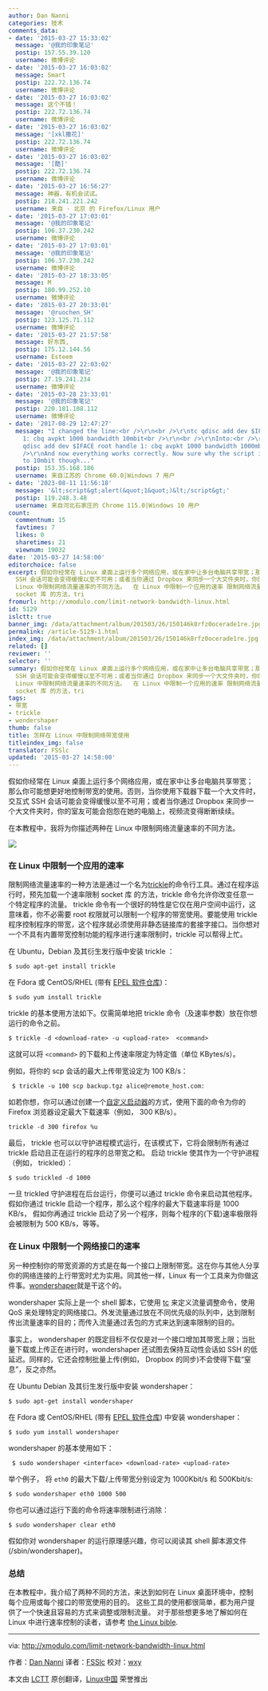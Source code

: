 ```yaml
---
author: Dan Nanni
categories: 技术
comments_data:
- date: '2015-03-27 15:33:02'
  message: '@我的印象笔记'
  postip: 157.55.39.120
  username: 微博评论
- date: '2015-03-27 16:03:02'
  message: Smart
  postip: 222.72.136.74
  username: 微博评论
- date: '2015-03-27 16:03:02'
  message: 这个不错！
  postip: 222.72.136.74
  username: 微博评论
- date: '2015-03-27 16:03:02'
  message: '[xkl撒花]'
  postip: 222.72.136.74
  username: 微博评论
- date: '2015-03-27 16:03:02'
  message: '[酷]'
  postip: 222.72.136.74
  username: 微博评论
- date: '2015-03-27 16:56:27'
  message: 神器，有机会试试。
  postip: 218.241.221.242
  username: 来自 - 北京 的 Firefox/Linux 用户
- date: '2015-03-27 17:03:01'
  message: '@我的印象笔记'
  postip: 106.37.230.242
  username: 微博评论
- date: '2015-03-27 17:03:01'
  message: '@我的印象笔记'
  postip: 106.37.230.242
  username: 微博评论
- date: '2015-03-27 18:33:05'
  message: M
  postip: 180.99.252.10
  username: 微博评论
- date: '2015-03-27 20:33:01'
  message: '@ruochen_SH'
  postip: 123.125.71.112
  username: 微博评论
- date: '2015-03-27 21:57:58'
  message: 好东西,
  postip: 175.12.144.56
  username: Esteem
- date: '2015-03-27 22:03:02'
  message: '@我的印象笔记'
  postip: 27.19.241.234
  username: 微博评论
- date: '2015-03-28 23:33:01'
  message: '@我的印象笔记'
  postip: 220.181.108.112
  username: 微博评论
- date: '2017-08-29 12:47:27'
  message: "I changed the line:<br />\r\n<br />\r\ntc qdisc add dev $IFACE root handle
    1: cbq avpkt 1000 bandwidth 10mbit<br />\r\n<br />\r\nInto:<br />\r\n<br />\r\ntc
    qdisc add dev $IFACE root handle 1: cbq avpkt 1000 bandwidth 1000mbit<br />\r\n<br
    />\r\nAnd now everything works correctly. Now sure why the script is hardcoded
    to 10mbit though..."
  postip: 153.35.168.186
  username: 来自江苏的 Chrome 60.0|Windows 7 用户
- date: '2023-08-11 11:56:18'
  message: '&lt;script&gt;alert(&quot;1&quot;)&lt;/script&gt;'
  postip: 119.248.3.48
  username: 来自河北石家庄的 Chrome 115.0|Windows 10 用户
count:
  commentnum: 15
  favtimes: 7
  likes: 0
  sharetimes: 21
  viewnum: 19032
date: '2015-03-27 14:58:00'
editorchoice: false
excerpt: 假如你经常在 Linux 桌面上运行多个网络应用，或在家中让多台电脑共享带宽；那么你可能想更好地控制带宽的使用。否则，当你使用下载器下载一个大文件时，交互式
  SSH 会话可能会变得缓慢以至不可用；或者当你通过 Dropbox 来同步一个大文件夹时，你的室友可能会抱怨在她的电脑上，视频流变得断断续续。 在本教程中，我将为你描述两种在
  Linux 中限制网络流量速率的不同方法。  在 Linux 中限制一个应用的速率 限制网络流量速率的一种方法是通过一个名为trickle的命令行工具。通过在程序运行时，预先加载一个速率限制
  socket 库 的方法，tri
fromurl: http://xmodulo.com/limit-network-bandwidth-linux.html
id: 5129
islctt: true
banner_img: /data/attachment/album/201503/26/150146k8rfz0ocerade1re.jpg
permalink: /article-5129-1.html
index_img: /data/attachment/album/201503/26/150146k8rfz0ocerade1re.jpg.thumb.jpg
related: []
reviewer: ''
selector: ''
summary: 假如你经常在 Linux 桌面上运行多个网络应用，或在家中让多台电脑共享带宽；那么你可能想更好地控制带宽的使用。否则，当你使用下载器下载一个大文件时，交互式
  SSH 会话可能会变得缓慢以至不可用；或者当你通过 Dropbox 来同步一个大文件夹时，你的室友可能会抱怨在她的电脑上，视频流变得断断续续。 在本教程中，我将为你描述两种在
  Linux 中限制网络流量速率的不同方法。  在 Linux 中限制一个应用的速率 限制网络流量速率的一种方法是通过一个名为trickle的命令行工具。通过在程序运行时，预先加载一个速率限制
  socket 库 的方法，tri
tags:
- 带宽
- trickle
- wondershaper
thumb: false
title: 怎样在 Linux 中限制网络带宽使用
titleindex_img: false
translator: FSSlc
updated: '2015-03-27 14:58:00'
---
```


假如你经常在 Linux 桌面上运行多个网络应用，或在家中让多台电脑共享带宽；那么你可能想更好地控制带宽的使用。否则，当你使用下载器下载一个大文件时，交互式 SSH 会话可能会变得缓慢以至不可用；或者当你通过 Dropbox 来同步一个大文件夹时，你的室友可能会抱怨在她的电脑上，视频流变得断断续续。


在本教程中，我将为你描述两种在 Linux 中限制网络流量速率的不同方法。


![](/data/attachment/album/201503/26/150146k8rfz0ocerade1re.jpg)


### 在 Linux 中限制一个应用的速率


限制网络流量速率的一种方法是通过一个名为[trickle](http://monkey.org/%7Emarius/trickle)的命令行工具。通过在程序运行时，预先加载一个速率限制 socket 库 的方法，trickle 命令允许你改变任意一个特定程序的流量。 trickle 命令有一个很好的特性是它仅在用户空间中运行，这意味着，你不必需要 root 权限就可以限制一个程序的带宽使用。要能使用 trickle 程序控制程序的带宽，这个程序就必须使用非静态链接库的套接字接口。当你想对一个不具有内置带宽控制功能的程序进行速率限制时，trickle 可以帮得上忙。


在 Ubuntu，Debian 及其衍生发行版中安装 trickle ：



```
$ sudo apt-get install trickle

```

在 Fdora 或 CentOS/RHEL (带有 [EPEL 软件仓库](http://linux.cn/article-2324-1.html))：



```
$ sudo yum install trickle

```

trickle 的基本使用方法如下。仅需简单地把 trickle 命令（及速率参数）放在你想运行的命令之前。



```
$ trickle -d <download-rate> -u <upload-rate>  <command> 

```

这就可以将 `<command>` 的下载和上传速率限定为特定值（单位 KBytes/s）。


例如，将你的 scp 会话的最大上传带宽设定为 100 KB/s：



```
 $ trickle -u 100 scp backup.tgz alice@remote_host.com:

```

如若你想，你可以通过创建一个[自定义启动器](http://xmodulo.com/create-desktop-shortcut-launcher-linux.html)的方式，使用下面的命令为你的 Firefox 浏览器设定最大下载速率（例如， 300 KB/s）。



```
trickle -d 300 firefox %u

```

最后， trickle 也可以以守护进程模式运行，在该模式下，它将会限制所有通过 trickle 启动且正在运行的程序的总带宽之和。 启动 trickle 使其作为一个守护进程（例如， trickled）：



```
$ sudo trickled -d 1000

```

一旦 trickled 守护进程在后台运行，你便可以通过 trickle 命令来启动其他程序。假如你通过 trickle 启动一个程序，那么这个程序的最大下载速率将是 1000 KB/s， 假如你再通过 trickle 启动了另一个程序，则每个程序的(下载)速率极限将会被限制为 500 KB/s，等等。


### 在 Linux 中限制一个网络接口的速率


另一种控制你的带宽资源的方式是在每一个接口上限制带宽。这在你与其他人分享你的网络连接的上行带宽时尤为实用。同其他一样，Linux 有一个工具来为你做这件事。[wondershaper](http://lartc.org/wondershaper/)就是干这个的。


wondershaper 实际上是一个 shell 脚本，它使用 [tc](http://lartc.org/manpages/tc.txt) 来定义流量调整命令，使用 QoS 来处理特定的网络接口。外发流量通过放在不同优先级的队列中，达到限制传出流量速率的目的；而传入流量通过丢包的方式来达到速率限制的目的。


事实上， wondershaper 的既定目标不仅仅是对一个接口增加其带宽上限；当批量下载或上传正在进行时，wondershaper 还试图去保持互动性会话如 SSH 的低延迟。同样的，它还会控制批量上传(例如， Dropbox 的同步)不会使得下载“窒息”，反之亦然。


在 Ubuntu Debian 及其衍生发行版中安装 wondershaper：



```
$ sudo apt-get install wondershaper

```

在 Fdora 或 CentOS/RHEL (带有 [EPEL 软件仓库](http://linux.cn/article-2324-1.html)) 中安装 wondershaper：



```
$ sudo yum install wondershaper 

```

wondershaper 的基本使用如下：



```
 $ sudo wondershaper <interface> <download-rate> <upload-rate> 

```

举个例子， 将 `eth0` 的最大下载/上传带宽分别设定为 1000Kbit/s 和 500Kbit/s:



```
$ sudo wondershaper eth0 1000 500 

```

你也可以通过运行下面的命令将速率限制进行消除：



```
$ sudo wondershaper clear eth0

```

假如你对 wondershaper 的运行原理感兴趣，你可以阅读其 shell 脚本源文件(/sbin/wondershaper)。


### 总结


在本教程中，我介绍了两种不同的方法，来达到如何在 Linux 桌面环境中，控制每个应用或每个接口的带宽使用的目的。 这些工具的使用都很简单，都为用户提供了一个快速且容易的方式来调整或限制流量。 对于那些想更多地了解如何在 Linux 中进行速率控制的读者，请参考 [the Linux bible](http://www.lartc.org/lartc.html).




---


via: <http://xmodulo.com/limit-network-bandwidth-linux.html>


作者：[Dan Nanni](http://xmodulo.com/author/nanni) 译者：[FSSlc](https://github.com/FSSlc) 校对：[wxy](https://github.com/wxy)


本文由 [LCTT](https://github.com/LCTT/TranslateProject) 原创翻译，[Linux中国](http://linux.cn/) 荣誉推出